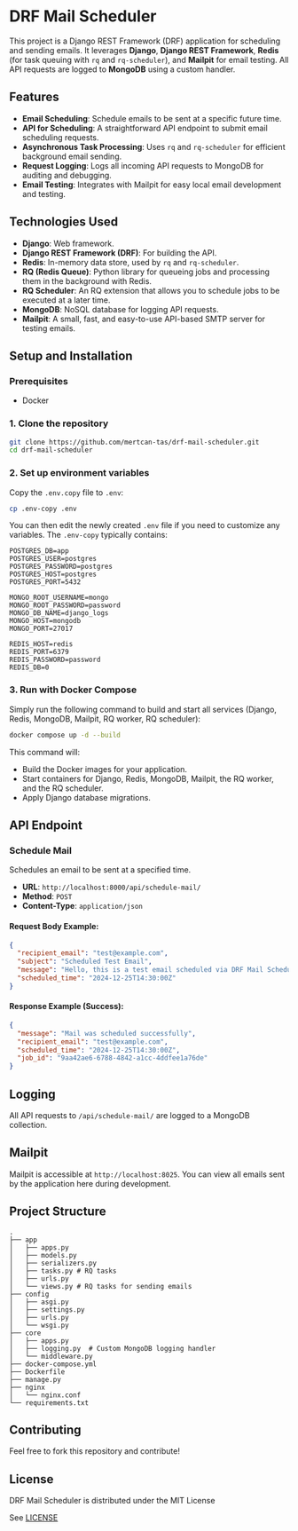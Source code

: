 # DRF Mail Scheduler

This project is a Django REST Framework (DRF) application for scheduling and sending emails. It leverages **Django**, **Django REST Framework**, **Redis** (for task queuing with `rq` and `rq-scheduler`), and **Mailpit** for email testing. All API requests are logged to **MongoDB** using a custom handler.

## Features

* **Email Scheduling**: Schedule emails to be sent at a specific future time.
* **API for Scheduling**: A straightforward API endpoint to submit email scheduling requests.
* **Asynchronous Task Processing**: Uses `rq` and `rq-scheduler` for efficient background email sending.
* **Request Logging**: Logs all incoming API requests to MongoDB for auditing and debugging.
* **Email Testing**: Integrates with Mailpit for easy local email development and testing.

## Technologies Used

* **Django**: Web framework.
* **Django REST Framework (DRF)**: For building the API.
* **Redis**: In-memory data store, used by `rq` and `rq-scheduler`.
* **RQ (Redis Queue)**: Python library for queueing jobs and processing them in the background with Redis.
* **RQ Scheduler**: An RQ extension that allows you to schedule jobs to be executed at a later time.
* **MongoDB**: NoSQL database for logging API requests.
* **Mailpit**: A small, fast, and easy-to-use API-based SMTP server for testing emails.

## Setup and Installation

### Prerequisites

* Docker

### 1. Clone the repository

```bash
git clone https://github.com/mertcan-tas/drf-mail-scheduler.git
cd drf-mail-scheduler
```

### 2. Set up environment variables

Copy the `.env.copy` file to `.env`:

```bash
cp .env-copy .env
```

You can then edit the newly created `.env` file if you need to customize any variables. The `.env-copy` typically contains:

```
POSTGRES_DB=app
POSTGRES_USER=postgres
POSTGRES_PASSWORD=postgres
POSTGRES_HOST=postgres 
POSTGRES_PORT=5432
 
MONGO_ROOT_USERNAME=mongo
MONGO_ROOT_PASSWORD=password
MONGO_DB_NAME=django_logs
MONGO_HOST=mongodb    
MONGO_PORT=27017

REDIS_HOST=redis       
REDIS_PORT=6379
REDIS_PASSWORD=password
REDIS_DB=0
```

### 3. Run with Docker Compose

Simply run the following command to build and start all services (Django, Redis, MongoDB, Mailpit, RQ worker, RQ scheduler):

```bash
docker compose up -d --build
```

This command will:
* Build the Docker images for your application.
* Start containers for Django, Redis, MongoDB, Mailpit, the RQ worker, and the RQ scheduler.
* Apply Django database migrations.

## API Endpoint

### Schedule Mail

Schedules an email to be sent at a specified time.

* **URL**: `http://localhost:8000/api/schedule-mail/`
* **Method**: `POST`
* **Content-Type**: `application/json`

#### Request Body Example:

```json
{
  "recipient_email": "test@example.com",
  "subject": "Scheduled Test Email",
  "message": "Hello, this is a test email scheduled via DRF Mail Scheduler!",
  "scheduled_time": "2024-12-25T14:30:00Z"
}
```

#### Response Example (Success):

```json
{
  "message": "Mail was scheduled successfully",
  "recipient_email": "test@example.com",
  "scheduled_time": "2024-12-25T14:30:00Z",
  "job_id": "9aa42ae6-6788-4842-a1cc-4ddfee1a76de"
}
```

## Logging

All API requests to `/api/schedule-mail/` are logged to a MongoDB collection.

## Mailpit

Mailpit is accessible at `http://localhost:8025`. You can view all emails sent by the application here during development.

## Project Structure

```
.
├── app
│   ├── apps.py
│   ├── models.py
│   ├── serializers.py
│   ├── tasks.py # RQ tasks
│   ├── urls.py
│   └── views.py # RQ tasks for sending emails
├── config
│   ├── asgi.py
│   ├── settings.py
│   ├── urls.py
│   └── wsgi.py
├── core
│   ├── apps.py
│   ├── logging.py  # Custom MongoDB logging handler
│   └── middleware.py
├── docker-compose.yml
├── Dockerfile
├── manage.py
├── nginx
│   └── nginx.conf
└── requirements.txt
```

## Contributing

Feel free to fork this repository and contribute!

## License

DRF Mail Scheduler is distributed under the MIT License

See [LICENSE](/LICENSE)
